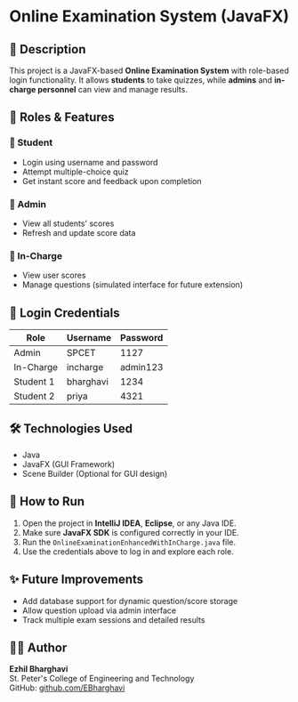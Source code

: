 # Online Examination System (JavaFX)

## 📘 Description
This project is a JavaFX-based **Online Examination System** with role-based login functionality. It allows **students** to take quizzes, while **admins** and **in-charge personnel** can view and manage results.

## 👤 Roles & Features

### 🔹 Student
- Login using username and password
- Attempt multiple-choice quiz
- Get instant score and feedback upon completion

### 🔹 Admin
- View all students' scores
- Refresh and update score data

### 🔹 In-Charge
- View user scores
- Manage questions (simulated interface for future extension)

## 🔐 Login Credentials

| Role      | Username   | Password  |
|-----------|------------|-----------|
| Admin     | SPCET      | 1127      |
| In-Charge | incharge   | admin123  |
| Student 1 | bharghavi  | 1234      |
| Student 2 | priya      | 4321      |

## 🛠️ Technologies Used
- Java
- JavaFX (GUI Framework)
- Scene Builder (Optional for GUI design)

## 🚀 How to Run

1. Open the project in **IntelliJ IDEA**, **Eclipse**, or any Java IDE.
2. Make sure **JavaFX SDK** is configured correctly in your IDE.
3. Run the `OnlineExaminationEnhancedWithInCharge.java` file.
4. Use the credentials above to log in and explore each role.


## ✨ Future Improvements
- Add database support for dynamic question/score storage
- Allow question upload via admin interface
- Track multiple exam sessions and detailed results

## 👩‍💻 Author

**Ezhil Bharghavi**  
St. Peter's College of Engineering and Technology  
GitHub: [github.com/EBharghavi](https://github.com/EBharghavi)

